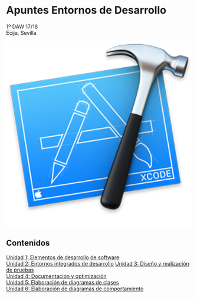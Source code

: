 # Apuntes Entornos de Desarrollo

1º DAW 17/18  
Écija, Sevilla

![Entornos de desarrollo](img/logo.png)

## Contenidos

[Unidad 1: Elementos de desarrollo de software](1.ELEMENTOS.md)  
[Unidad 2: Entornos integrados de desarrollo](2.ENTORNOS.md) 
[Unidad 3: Diseño y realización de pruebas](3.PRUEBAS.md)  
[Unidad 4: Documentación y optimización](4.DOCUMENTACION.md)  
[Unidad 5: Elaboración de diagramas de clases](5.DIAGRAMAS_CLASES.md)  
[Unidad 6: Elaboración de diagramas de comportamiento](6.DIAGRAMAS_COMPORTAMIENTOS.md)  
